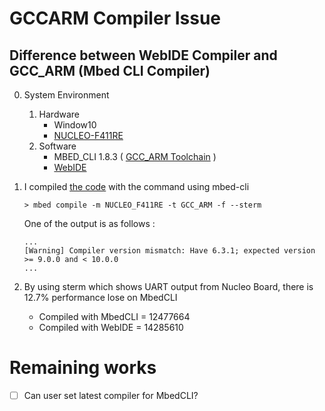 # GCCARM Compiler Issue
## Difference between WebIDE Compiler and GCC_ARM (Mbed CLI Compiler)

0. System Environment
   1. Hardware
      * Window10
      * [NUCLEO-F411RE](https://os.mbed.com/platforms/ST-Nucleo-F411RE/)
   2. Software
      * MBED_CLI 1.8.3 ( [GCC_ARM Toolchain](https://developer.arm.com/tools-and-software/open-source-software/developer-tools/gnu-toolchain/gnu-rm/downloads) )
      * [WebIDE](https://ide.mbed.com)

1. I compiled [the code](../1_GCCARMCompilerIssue/1_GCCARMCompilerIssue.cpp) with the command using mbed-cli

    ``` > mbed compile -m NUCLEO_F411RE -t GCC_ARM -f --sterm ```
    
    One of the output is as follows :

    ```
    ...
    [Warning] Compiler version mismatch: Have 6.3.1; expected version >= 9.0.0 and < 10.0.0
    ...
    ```

2. By using sterm which shows UART output from Nucleo Board, there is 12.7% performance lose on MbedCLI
    * Compiled with MbedCLI = 12477664
    * Compiled with WebIDE  = 14285610

# Remaining works
   - [ ]  Can user set latest compiler for MbedCLI?